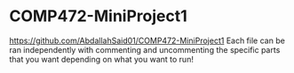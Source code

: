 # COMP472-MiniProject1
https://github.com/AbdallahSaid01/COMP472-MiniProject1
Each file can be ran independently with commenting and uncommenting the specific parts that you want depending on what you want to run!
